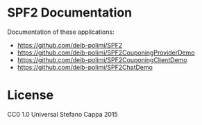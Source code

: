 # SPF2 Documentation

Documentation of these applications:
- https://github.com/deib-polimi/SPF2
- https://github.com/deib-polimi/SPF2CouponingProviderDemo
- https://github.com/deib-polimi/SPF2CouponingClientDemo
- https://github.com/deib-polimi/SPF2ChatDemo


# License

CC0 1.0 Universal
Stefano Cappa 2015
